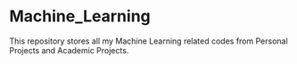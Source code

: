 # Machine_Learning
This repository stores all my Machine Learning related codes from Personal Projects and Academic Projects. 

